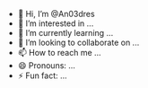 - 👋 Hi, I’m @An03dres
- 👀 I’m interested in ...
- 🌱 I’m currently learning ...
- 💞️ I’m looking to collaborate on ...
- 📫 How to reach me ...
- 😄 Pronouns: ...
- ⚡ Fun fact: ...

<!---
An03dres/An03dres is a ✨ special ✨ repository because its `README.md` (this file) appears on your GitHub profile.
You can click the Preview link to take a look at your changes.
--->

